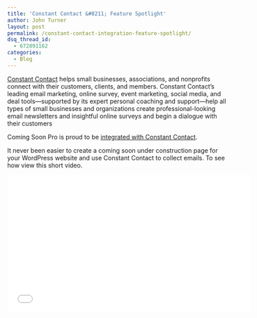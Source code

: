 ```yaml
---
title: 'Constant Contact &#8211; Feature Spotlight'
author: John Turner
layout: post
permalink: /constant-contact-integration-feature-spotlight/
dsq_thread_id:
  - 672891162
categories:
  - Blog
---
```

[Constant Contact][1] helps small businesses, associations, and nonprofits connect with their customers, clients, and members. Constant Contact&#8217;s leading email marketing, online survey, event marketing, social media, and deal tools—supported by its expert personal coaching and support—help all types of small businesses and organizations create professional-looking email newsletters and insightful online surveys and begin a dialogue with their customers

Coming Soon Pro is proud to be [integrated with Constant Contact][2].

It never been easier to create a coming soon under construction page for your WordPress website and use Constant Contact to collect emails. To see how view this short video.

<iframe width="560" height="315" src="//www.youtube.com/embed/nSUDbWVFYsE" frameborder="0" allowfullscreen></iframe>

 [1]: http://www.constantcontact.com
 [2]: /features/#feature12
